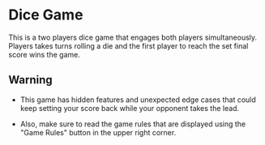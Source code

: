 # Dice Game

This is a two players dice game that engages both players simultaneously.
Players takes turns rolling a die and the first player to reach the set final score wins the game.

## Warning

- This game has hidden features and unexpected edge cases that could keep setting your score back while your opponent takes the lead.

- Also, make sure to read the game rules that are displayed using the "Game Rules" button in the upper right corner.

